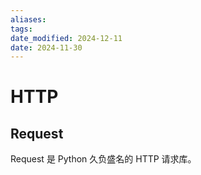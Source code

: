 ```yaml
---
aliases: 
tags: 
date_modified: 2024-12-11
date: 2024-11-30
---
```


# HTTP

## Request

Request 是 Python 久负盛名的 HTTP 请求库。
